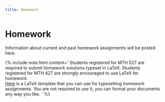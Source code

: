 ```yaml
---
title: Homework
---
```


# Homework

Information about current and past homework assignments will be posted here.

{% include note.html content='
Students registered for MTH 527 are required to submit homework
solutions typeset in LaTeX. Students registered for MTH 427 are strongly
encouraged to use LaTeX for homework.
<br/>
<a href="/assets/homework_template.zip">Here</a> is a LaTeX template that you can use
for typesetting homework assignments. You are not required to use it, you can
format your documents any way you like.
' %}

